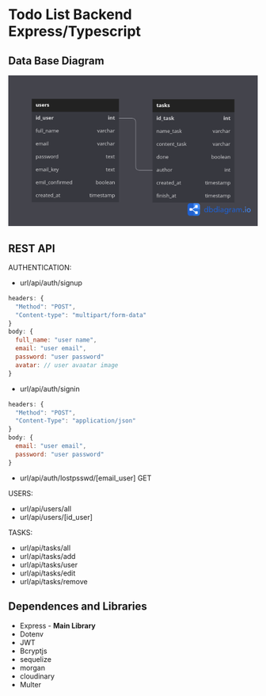 # Todo List Backend Express/Typescript

## Data Base Diagram

<img src="./src/assets/db.diagram.png" ></img>

## REST API

AUTHENTICATION:

- url/api/auth/signup

```js
headers: {
  "Method": "POST",
  "Content-type": "multipart/form-data"
}
body: {
  full_name: "user name",
  email: "user email",
  password: "user password"
  avatar: // user avaatar image
}
```

- url/api/auth/signin

```js
headers: {
  "Method": "POST",
  "Content-Type": "application/json"
}
body: {
  email: "user email",
  password: "user password"
}
```

- url/api/auth/lostpsswd/[email_user] GET
<!-- - url/api/auth/email/:id GET -->

USERS:

- url/api/users/all
- url/api/users/[id_user]

TASKS:

- url/api/tasks/all
- url/api/tasks/add
- url/api/tasks/user
- url/api/tasks/edit
- url/api/tasks/remove

## Dependences and Libraries

- Express - **Main Library**
- Dotenv
- JWT
- Bcryptjs
- sequelize
- morgan
- cloudinary
- Multer
